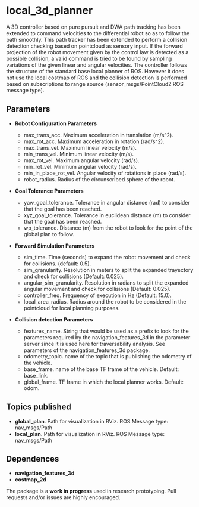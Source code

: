 # local_3d_planner 
A 3D controller based on pure pursuit and DWA path tracking has been extended to command velocities to the differential robot so as to follow the path smoothly.
This path tracker has been extended to perform a collision detection checking based on pointcloud as sensory input. If the forward projection of the robot movement given by the control law is detected as a possible collision, a valid command is tried to be found by sampling variations of the given linear and angular velocities. 
The controller follows the structure of the standard base local planner of ROS. However it does not use the local costmap of ROS and the collision detection is performed based on subscriptions to range source (sensor_msgs/PointCloud2 ROS message type). 

## Parameters

* **Robot Configuration Parameters**
	- max_trans_acc. Maximum acceleration in translation (m/s^2).
  	- max_rot_acc. Maximum acceleration in rotation (rad/s^2).
  	- max_trans_vel. Maximum linear velocity (m/s).
  	- min_trans_vel. Minimum linear velocity (m/s).
  	- max_rot_vel. Maximum angular velocity (rad/s).
  	- min_rot_vel. Minimum angular velocity (rad/s).
  	- min_in_place_rot_vel. Angular velocity of rotations in place (rad/s).
	- robot_radius. Radius of the circunscribed sphere of the robot.

* **Goal Tolerance Parameters**
	- yaw_goal_tolerance. Tolerance in angular distance (rad) to consider that the goal has been reached.
	- xyz_goal_tolerance. Tolerance in euclidean distance (m) to consider that the goal has been reached.
	- wp_tolerance. Distance (m) from the robot to look for the point of the global plan to follow.
  
* **Forward Simulation Parameters**
	- sim_time. Time (seconds) to expand the robot movement and check for collisions. (default: 0.5).
	- sim_granularity. Resolution in meters to split the expanded trayectory and check for collisions (Default: 0.025).
	- angular_sim_granularity. Resolution in radians to split the expanded angular movement and check for collisions (Default: 0.025).
	- controller_freq. Frequency of execution in Hz (Default: 15.0).
	- local_area_radius. Radius around the robot to be considered in the pointcloud for local planning purposes. 

* **Collision detection Parameters**
	- features_name. String that would be used as a prefix to look for the parameters required by the navigation_features_3d in the parameter server since it is used here for traversability analysis. See parameters of the navigation_features_3d package.
	- odometry_topic. name of the topic that is publishing the odometry of the vehicle.
	- base_frame. name of the base TF frame of the vehicle. Default: base_link.
	- global_frame. TF frame in which the local planner works. Default: odom.

## Topics published

* **global_plan**. Path for visualization in RViz. ROS Message type: nav_msgs/Path
* **local_plan**. Path for visualization in RViz. ROS Message type: nav_msgs/Path


## Dependences

* **navigation_features_3d**
* **costmap_2d**


The package is a **work in progress** used in research prototyping. Pull requests and/or issues are highly encouraged.
